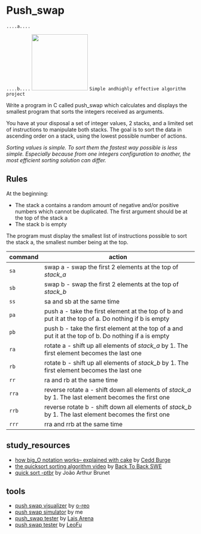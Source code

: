 # Push_swap
 ``....a....``
 <div>
  
 ``....b....``
<img src="https://user-images.githubusercontent.com/18141491/213192271-8ef6cde7-4b00-4f05-aebc-24316cdfac62.png"  style="width:150px; height:150px;">  ``Simple andhighly effective algorithm project``



Write a program in C called push_swap which calculates and displays the smallest program that sorts the integers received as arguments.<br />

You have at your disposal a set of integer values, 2 stacks, and a limited set of instructions to manipulate both stacks. The goal is to sort the data in ascending order on a stack, using the lowest possible number of actions.<br />

*Sorting values is simple. To sort them the fastest way possible is less simple. Especially because from one integers configuration to another, the most efficient sorting solution can differ.*

## Rules

At the beginning:
* The stack a contains a random amount of negative and/or positive numbers which cannot be duplicated. The first argument should be at the top of the stack a
* The stack b is empty

The program must display the smallest list of instructions possible to sort the stack a, the smallest number being at the top. <br />

command  | action |
---|------|
`sa` | swap a - swap the first 2 elements at the top of *stack_a*					|
`sb` | swap b - swap the first 2 elements at the top of *stack_b*	|
`ss` | sa and sb at the same time |
`pa` | push a - take the first element at the top of b and put it at the top of a. Do nothing if b is empty|
`pb` | push b - take the first element at the top of a and put it at the top of b. Do nothing if a is empty |
`ra` | rotate a - shift up all elements of *stack_a* by 1. The first element becomes the last one			|
`rb` | rotate b - shift up all elements of *stack_b* by 1. The first element becomes the last one 		|
`rr` | ra and rb at the same time			|
`rra` |  reverse rotate a - shift down all elements of *stack_a* by 1. The last element becomes the first one	|
`rrb` |  reverse rotate b - shift down all elements of *stack_b* by 1. The last element becomes the first one	|
`rrr` | rra and rrb at the same time		|

## study_resources

* [how big_O notation works– explained with cake](https://www.freecodecamp.org/news/big-o-notation/) by [Cedd Burge](https://www.freecodecamp.org/news/author/cedd/)
* [the quicksort sorting algorithm video](https://www.youtube.com/watch?v=uXBnyYuwPe8) by [Back To Back SWE](https://www.youtube.com/channel/UCmJz2DV1a3yfgrR7GqRtUUA)
* [quick sort -ptbr](https://joaoarthurbm.github.io/eda/posts/quick-sort/) by João Arthur Brunet

## tools
* [push swap visualizer](https://github.com/o-reo/push_swap_visualizer) by [o-reo](https://github.com/o-reo)
* [push swap simulator](https://phemsi-a.itch.io/push-swap) by me
* [push_swap tester](https://github.com/laisarena/push_swap_tester) by [Lais Arena](https://github.com/laisarena)
* [push swap tester](https://github.com/LeoFu9487/push_swap_tester) by [LeoFu](https://github.com/LeoFu9487)
